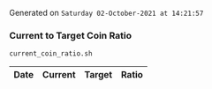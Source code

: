 Generated on `Saturday 02-October-2021 at 14:21:57`

### Current to Target Coin Ratio
`current_coin_ratio.sh`

Date|Current|Target|Ratio
---|---|---|---
